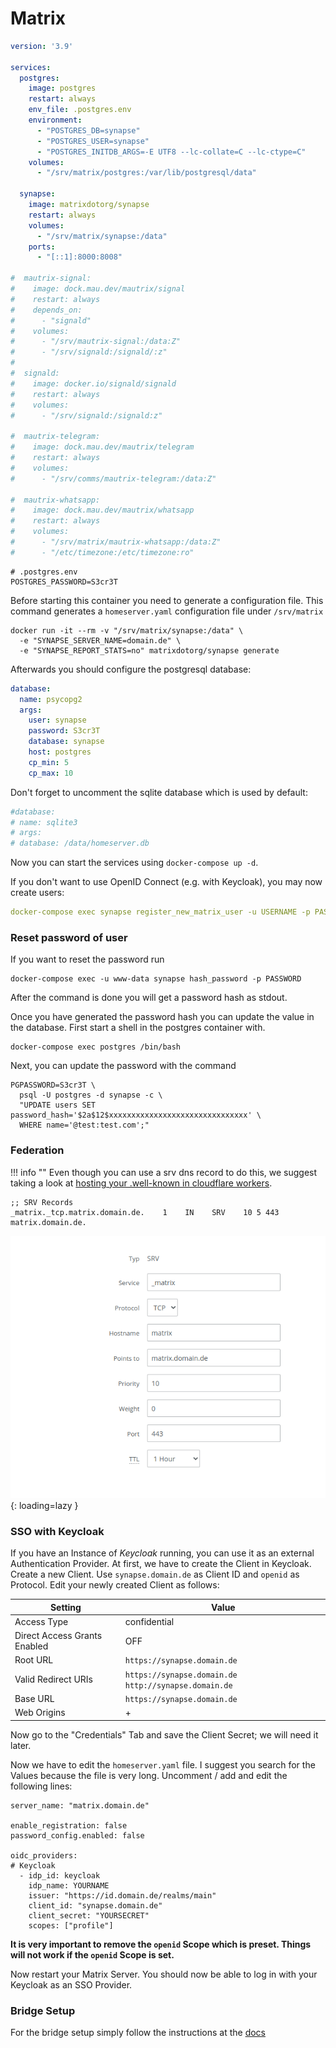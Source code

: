 # Matrix

```yaml
version: '3.9'

services:
  postgres:
    image: postgres
    restart: always
    env_file: .postgres.env
    environment:
      - "POSTGRES_DB=synapse"
      - "POSTGRES_USER=synapse"
      - "POSTGRES_INITDB_ARGS=-E UTF8 --lc-collate=C --lc-ctype=C"
    volumes:
      - "/srv/matrix/postgres:/var/lib/postgresql/data"

  synapse:
    image: matrixdotorg/synapse
    restart: always
    volumes:
      - "/srv/matrix/synapse:/data"
    ports:
      - "[::1]:8000:8008"

#  mautrix-signal:
#    image: dock.mau.dev/mautrix/signal
#    restart: always
#    depends_on:
#      - "signald"
#    volumes:
#      - "/srv/mautrix-signal:/data:Z"
#      - "/srv/signald:/signald/:z"
#
#  signald:
#    image: docker.io/signald/signald
#    restart: always
#    volumes: 
#      - "/srv/signald:/signald:z"

#  mautrix-telegram:
#    image: dock.mau.dev/mautrix/telegram
#    restart: always
#    volumes:
#      - "/srv/comms/mautrix-telegram:/data:Z"

#  mautrix-whatsapp:
#    image: dock.mau.dev/mautrix/whatsapp
#    restart: always
#    volumes:
#      - "/srv/matrix/mautrix-whatsapp:/data:Z"
#      - "/etc/timezone:/etc/timezone:ro"
```

```shell
# .postgres.env
POSTGRES_PASSWORD=S3cr3T
```

Before starting this container you need to generate a configuration file. 
This command generates a `homeserver.yaml` configuration file under `/srv/matrix`
```shell
docker run -it --rm -v "/srv/matrix/synapse:/data" \
  -e "SYNAPSE_SERVER_NAME=domain.de" \
  -e "SYNAPSE_REPORT_STATS=no" matrixdotorg/synapse generate
```

Afterwards you should configure the postgresql database:
```yaml
database:
  name: psycopg2
  args:
    user: synapse
    password: S3cr3T
    database: synapse
    host: postgres
    cp_min: 5
    cp_max: 10
```

Don't forget to uncomment the sqlite database which is used by default:
``` yaml
#database:
# name: sqlite3
# args:
# database: /data/homeserver.db
```

Now you can start the services using `docker-compose up -d`.

If you don't want to use OpenID Connect (e.g. with Keycloak), you may now create users:
```yaml
docker-compose exec synapse register_new_matrix_user -u USERNAME -p PASSWORD -a -c /data/homeserver.yaml https://domain.de
```

### Reset password of user 

If you want to reset the password run 
```shell
docker-compose exec -u www-data synapse hash_password -p PASSWORD
```

After the command is done you will get a password hash as stdout. 

Once you have generated the password hash you can update the value in the database. First start a shell in the postgres container with. 
```shell
docker-compose exec postgres /bin/bash
```
Next, you can update the password with the command 
```shell
PGPASSWORD=S3cr3T \
  psql -U postgres -d synapse -c \
  "UPDATE users SET password_hash='$2a$12$xxxxxxxxxxxxxxxxxxxxxxxxxxxxxxx' \
  WHERE name='@test:test.com';"
```

### Federation 

!!! info ""
	Even though you can use a srv dns record to do this, we suggest taking a look 
	at [hosting your .well-known in cloudflare workers](cloudflare/well-known.md). 

```
;; SRV Records
_matrix._tcp.matrix.domain.de.    1    IN    SRV    10 5 443 matrix.domain.de.
```

![DNS configuration](../img/services/matrix-dns.jpg){: loading=lazy }

### SSO with Keycloak

If you have an Instance of *Keycloak* running, you can use it as an external Authentication Provider.
At first, we have to create the Client in Keycloak. Create a new Client. Use `synapse.domain.de` as Client ID
and `openid` as Protocol. Edit your newly created Client as follows:

| Setting                      | Value                                                  |
|------------------------------|--------------------------------------------------------|
| Access Type                  | confidential                                           |
| Direct Access Grants Enabled | OFF                                                    |
| Root URL                     | `https://synapse.domain.de`                            |
| Valid Redirect URIs          | `https://synapse.domain.de` `http://synapse.domain.de` |
| Base URL                     | `https://synapse.domain.de`                            |
| Web Origins                  | +                                                      |

Now go to the "Credentials" Tab and save the Client Secret; we will need it later.


Now we have to edit the `homeserver.yaml` file. I suggest you search for the Values because the file is very long.
Uncomment / add and edit the following lines:

```
server_name: "matrix.domain.de"

enable_registration: false
password_config.enabled: false

oidc_providers:
# Keycloak
  - idp_id: keycloak
    idp_name: YOURNAME
    issuer: "https://id.domain.de/realms/main"
    client_id: "synapse.domain.de"
    client_secret: "YOURSECRET"
    scopes: ["profile"]
```

**It is very important to remove the `openid` Scope which is preset. Things will not work if the
`openid` Scope is set.**

Now restart your Matrix Server. You should now be able to log in with your Keycloak as an SSO Provider.

### Bridge Setup
For the bridge setup simply follow the instructions at the [docs]([https://docs.mau.fi/bridges/python/signal/setup-docker.html](https://docs.mau.fi/bridges/general/docker-setup.html))

